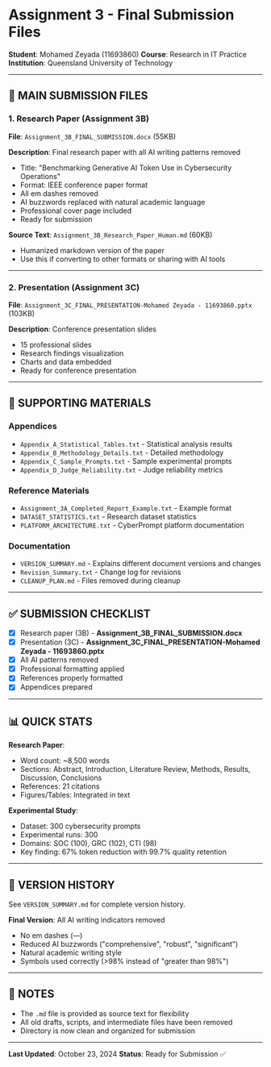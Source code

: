 # Assignment 3 - Final Submission Files

**Student**: Mohamed Zeyada (11693860)
**Course**: Research in IT Practice
**Institution**: Queensland University of Technology

---

## 📄 MAIN SUBMISSION FILES

### 1. Research Paper (Assignment 3B)
**File**: `Assignment_3B_FINAL_SUBMISSION.docx` (55KB)

**Description**: Final research paper with all AI writing patterns removed
- Title: "Benchmarking Generative AI Token Use in Cybersecurity Operations"
- Format: IEEE conference paper format
- All em dashes removed
- AI buzzwords replaced with natural academic language
- Professional cover page included
- Ready for submission

**Source Text**: `Assignment_3B_Research_Paper_Human.md` (60KB)
- Humanized markdown version of the paper
- Use this if converting to other formats or sharing with AI tools

---

### 2. Presentation (Assignment 3C)
**File**: `Assignment_3C_FINAL_PRESENTATION-Mohamed Zeyada - 11693860.pptx` (103KB)

**Description**: Conference presentation slides
- 15 professional slides
- Research findings visualization
- Charts and data embedded
- Ready for conference presentation

---

## 📑 SUPPORTING MATERIALS

### Appendices
- `Appendix_A_Statistical_Tables.txt` - Statistical analysis results
- `Appendix_B_Methodology_Details.txt` - Detailed methodology
- `Appendix_C_Sample_Prompts.txt` - Sample experimental prompts
- `Appendix_D_Judge_Reliability.txt` - Judge reliability metrics

### Reference Materials
- `Assignment_3A_Completed_Report_Example.txt` - Example format
- `DATASET_STATISTICS.txt` - Research dataset statistics
- `PLATFORM_ARCHITECTURE.txt` - CyberPrompt platform documentation

### Documentation
- `VERSION_SUMMARY.md` - Explains different document versions and changes
- `Revision_Summary.txt` - Change log for revisions
- `CLEANUP_PLAN.md` - Files removed during cleanup

---

## ✅ SUBMISSION CHECKLIST

- [x] Research paper (3B) - **Assignment_3B_FINAL_SUBMISSION.docx**
- [x] Presentation (3C) - **Assignment_3C_FINAL_PRESENTATION-Mohamed Zeyada - 11693860.pptx**
- [x] All AI patterns removed
- [x] Professional formatting applied
- [x] References properly formatted
- [x] Appendices prepared

---

## 📊 QUICK STATS

**Research Paper**:
- Word count: ~8,500 words
- Sections: Abstract, Introduction, Literature Review, Methods, Results, Discussion, Conclusions
- References: 21 citations
- Figures/Tables: Integrated in text

**Experimental Study**:
- Dataset: 300 cybersecurity prompts
- Experimental runs: 300
- Domains: SOC (100), GRC (102), CTI (98)
- Key finding: 67% token reduction with 99.7% quality retention

---

## 🔄 VERSION HISTORY

See `VERSION_SUMMARY.md` for complete version history.

**Final Version**: All AI writing indicators removed
- No em dashes (—)
- Reduced AI buzzwords ("comprehensive", "robust", "significant")
- Natural academic writing style
- Symbols used correctly (>98% instead of "greater than 98%")

---

## 📝 NOTES

- The `.md` file is provided as source text for flexibility
- All old drafts, scripts, and intermediate files have been removed
- Directory is now clean and organized for submission

---

**Last Updated**: October 23, 2024
**Status**: Ready for Submission ✅
